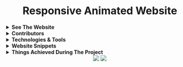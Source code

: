<h1 align="center">Responsive Animated Website</h1>
  
<details><summary><b>See The Website</b></summary>
testwebsitedev.netlify.app

</details>
<details><summary><b>Contributors</b></summary>
  
</br>
  
  | Guide        | [Devbrat Dash](https://www.linkedin.com/in/devbrat-dash-80a411164/)           | [Maulik Tanna](https://www.linkedin.com/in/maulik-tanna/)                         |                                                               |
:--------------|:-------------------------------------------------------------------------------|:-----------------------------------------------------------------------------------|---------------------------------------------------------------|
| **Contributors** | Sankalp Jain                                                                  | Sushant Bansal                                                                    | Harshil Patel                                                 |
|<img alt="Linkedin" src="https://img.shields.io/badge/LinkedIn-0077B5?style=for-the-badge&logo=linkedin&logoColor=white"> </img>        | [sankalp-jain-610803193](https://www.linkedin.com/in/sankalp-jain-610803193/) | [sushant-bansal-0263b0192](https://www.linkedin.com/in/sushant-bansal-0263b0192/) | [harshil-dpatel](https://www.linkedin.com/in/harshil-dpatel/) |
| <img alt="Github" src="https://img.shields.io/badge/GitHub-100000?style=for-the-badge&logo=github&logoColor=white"> </img>      | [Sankalp679](https://github.com/Sankalp679)                                   | [Bansal1111](https://github.com/Bansal1111)                                       | [harshilp13](https://github.com/harshilp13)                   |
  
</details>



<details><summary><b>Technologies & Tools</b></summary>
</br>
<code><img height="25" src="https://raw.githubusercontent.com/github/explore/80688e429a7d4ef2fca1e82350fe8e3517d3494d/topics/html/html.png"></code>
<code><img height="25" src="https://raw.githubusercontent.com/github/explore/80688e429a7d4ef2fca1e82350fe8e3517d3494d/topics/css/css.png"></code>
<code><img height="25" src="https://raw.githubusercontent.com/github/explore/80688e429a7d4ef2fca1e82350fe8e3517d3494d/topics/javascript/javascript.png"></code>
<code><img height="25" src="https://raw.githubusercontent.com/github/explore/80688e429a7d4ef2fca1e82350fe8e3517d3494d/topics/git/git.png"></code>
</details>    
  
<details><summary><b>Website Snippets</b></summary>
</br>
<img alt="Website Snippets-1" src="images/top.gif"> </img></br></br>
<img alt="Website Snippets-2" src="images/navbar.gif"></img></br></br>
<img alt="Website Snippets-3" src="images/full.gif"></img>
</details>      

<details><summary><b>Things Achieved During The Project  </b></summary>
</br>

|    | Things Achieved During The Project                                                                                                                                     |
|----|------------------------------------------------------------------------------------------------------------------------------------------------------------------------|
| 1. | Guided by Devbrat Dash and Maulik Tanna.                                                                                                                               |
| 2. | Mobile-first was used while designing the website.                                                                                                                     |
| 3. | The website was designed using HTML5, CSS3, Javascript, Anime.js which are the core tools for building the frontend of the website.                                    |
| 4. | Smtp.js was used for the contact form to send an email directly from Javascript to the owner of the website sending the details given by the user in the contact form. |
| 5. | Website was animated using CSS3 and Anime.js.                                                                                                                          |
| 6  | We have used polyfills from polyfill.io for cross-browser compatibility.                                                                                               |
| 7. | Search Engine Optimization(SEO) was done for the website.                                                                                                              |
| 8. | Website was tested using Browser Stack.                                                                                                                                |
| 9. | Website :- https://testwebsitedev.netlify.app/                                                                                                                         |                                                                                                                       |
</details> 

<div align="center">
  <img src="https://forthebadge.com/images/badges/built-with-love.svg" />
  <img src="https://forthebadge.com/images/badges/built-by-developers.svg" />
</div>
